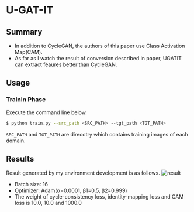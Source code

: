 # U-GAT-IT

## Summary
- In addition to CycleGAN, the authors of this paper use Class Activation Map(CAM).
- As far as I watch the result of conversion described in paper, UGATIT can extract feaures better than CycleGAN.

## Usage

### Trainin Phase
Execute the command line below.

```bash
$ python train.py --src_path <SRC_PATH> --tgt_path <TGT_PATH>
```
`SRC_PATH` and `TGT_PATH` are direcotry which contains training images of each domain.

## Results
Result generated by my environment development is as follows.
![result](https://github.com/SerialLain3170/ImageStyleTransfer/blob/master/UGATIT/Result.jpg)

- Batch size: 16
- Optimizer: Adam(α=0.0001, β1=0.5, β2=0.999)
- The weight of cycle-consistency loss, identity-mapping loss and CAM loss is 10.0, 10.0 and 1000.0
